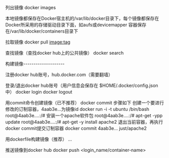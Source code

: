 列出镜像
docker images


本地镜像都保存在Docker宿主机的/var/lib/docker目录下，每个镜像都保存在Docker所采用的存储驱动目录下面，如aufs或devicemapper
容器保存在/var/lib/docker/containers目录下

拉取镜像
docker pull <image:tag>

查找镜像（查找docker hub上的公共镜像）
docker search <image>



构建镜像--------------------

注册docker hub账号，hub.docker.com（需要翻墙）

登录/退出docker hub账号（用户信息会保存在 $HOME/.docker/config.json中）
docker login
docker logout

用commit命令创建镜像（已不推荐）
docker commit
    步骤如下
    创建一个要进行修改的订制容器，4aab3e...为镜像id
    docker run -i -t ubuntu /bin/bash
    root@4aab3e....:/#
    安装一个apache软件包
    root@4aab3e....:/# apt-get -ypp update
    root@4aab3e....:/# apt-get -y install apache2
    退出当前容器，再执行docker commit提交订制容器
    docker commit 4aab3e...  just/apache2

用dockerfile构建镜像（推荐）
...


推送镜像到docker hub
docker push  <login_name/container-name>











